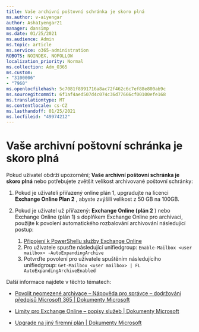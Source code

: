 ```yaml
---
title: Vaše archivní poštovní schránka je skoro plná
ms.author: v-aiyengar
author: AshaIyengar21
manager: dansimp
ms.date: 01/25/2021
ms.audience: Admin
ms.topic: article
ms.service: o365-administration
ROBOTS: NOINDEX, NOFOLLOW
localization_priority: Normal
ms.collection: Adm_O365
ms.custom:
- "3100006"
- "7960"
ms.openlocfilehash: 5c7081f8991716a8ac72f462c6c7ef88e800ab9c
ms.sourcegitcommit: 6f1af4aed507d4c074c36d77666cf00100efe168
ms.translationtype: MT
ms.contentlocale: cs-CZ
ms.lasthandoff: 01/25/2021
ms.locfileid: "49974212"
---
```

# <a name="your-archive-mailbox-is-almost-full"></a>Vaše archivní poštovní schránka je skoro plná

Pokud uživatel obdrží upozornění; **Vaše archivní poštovní schránka je skoro plná** nebo potřebujete zvětšit velikost archivované poštovní schránky:

1. Pokud je uživateli přiřazený online plán 1, upgradujte na licenci **Exchange Online Plan 2** , abyste zvýšili velikost z 50 GB na 100GB.
1. Pokud je uživatel už přiřazený: **Exchange Online (plán 2** ) nebo Exchange Online (plán 1) s doplňkem Exchange Online pro archivaci, použijte k povolení automatického rozbalování archivování následující postup:
 
    1. [Připojení k PowerShellu služby Exchange Online](https://docs.microsoft.com/powershell/exchange/connect-to-exchange-online-powershell?view=exchange-ps&preserve-view=true)
    2. Pro uživatele spusťte následující unifiedgroup:  `Enable-Mailbox <user mailbox> -AutoExpandingArchive`
    1. Potvrďte povolení pro uživatele spuštěním následujícího unifiedgroup:  `Get-Mailbox <user mailbox> | FL AutoExpandingArchiveEnabled`

Další informace najdete v těchto tématech:

- [ Povolit neomezené archivace – Nápověda pro správce – dodržování předpisů Microsoft 365 | Dokumenty Microsoft](https://docs.microsoft.com/microsoft-365/compliance/enable-unlimited-archiving?view=o365-worldwide&preserve-view=true)

- [Limity pro Exchange Online – popisy služeb | Dokumenty Microsoft](https://docs.microsoft.com/office365/servicedescriptions/exchange-online-service-description/exchange-online-limits?redirectedfrom=MSDN#storage-limits-across-standalone-plans)

- [Upgrade na jiný firemní plán | Dokumenty Microsoft](https://docs.microsoft.com/microsoft-365/commerce/subscriptions/upgrade-to-different-plan?view=o365-worldwide&preserve-view=true)

